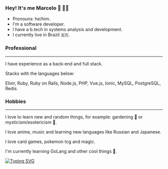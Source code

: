 ### Hey! It's me Marcelo :wave: :man_technologist:

- Pronouns: he/him.
- I'm a software developer.
- I have a b.tech in systems analysis and development.
- I currently live in Brazil :brazil:.

### Professional

___

I have experience as a back-end and full stack.

Stacks with the languages below:

Elixir, Ruby, Ruby on Rails, Node.js, PHP, Vue.js, Ionic, MySQL, PostgreSQL, Redis.

### Hobbies

___

I love to learn new and random things, for example: gardening :rose: or mysticism/esotericism :crystal_ball:.

I love anime, music and learning new languages like Russian and Japanese.

I love card games, pokemon tcg and magic.

I'm currently learning GoLang and other cool things :rofl:.

[![Typing SVG](https://readme-typing-svg.demolab.com?font=Fira+Code&size=15&duration=7000&pause=1000&color=00A406&center=true&vCenter=true&multiline=true&width=700&lines=%22IT+IS+IMPORTANT+TO+DRAW+WISDOM+FROM+MANY+DIFFERENT+PLACES.%22;Uncle+Iroh)](https://git.io/typing-svg)